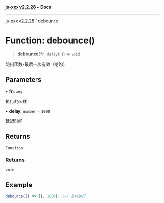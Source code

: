 [**js-xxx v2.2.28**](../README.md) • **Docs**

***

[js-xxx v2.2.28](../README.md) / debounce

# Function: debounce()

> **debounce**(`fn`, `delay`): () => `void`

防抖函数-最后一次有效（抢购）

## Parameters

• **fn**: `any`

执行的函数

• **delay**: `number` = `1000`

延迟时间

## Returns

`Function`

### Returns

`void`

## Example

```ts
debounce(() => {}, 1000); /// 防抖执行
```
